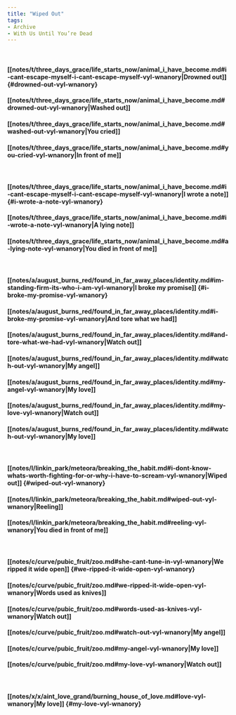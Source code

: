 ```yaml
---
title: "Wiped Out"
tags:
- Archive
- With Us Until You’re Dead
---
```

&nbsp;
#### [[notes/t/three_days_grace/life_starts_now/animal_i_have_become.md#i-cant-escape-myself-i-cant-escape-myself-vyl-wnanory|Drowned out]] {#drowned-out-vyl-wnanory}
#### [[notes/t/three_days_grace/life_starts_now/animal_i_have_become.md#drowned-out-vyl-wnanory|Washed out]]
#### [[notes/t/three_days_grace/life_starts_now/animal_i_have_become.md#washed-out-vyl-wnanory|You cried]]
#### [[notes/t/three_days_grace/life_starts_now/animal_i_have_become.md#you-cried-vyl-wnanory|In front of me]]
&nbsp;
#### [[notes/t/three_days_grace/life_starts_now/animal_i_have_become.md#i-cant-escape-myself-i-cant-escape-myself-vyl-wnanory|I wrote a note]] {#i-wrote-a-note-vyl-wnanory}
#### [[notes/t/three_days_grace/life_starts_now/animal_i_have_become.md#i-wrote-a-note-vyl-wnanory|A lying note]]
#### [[notes/t/three_days_grace/life_starts_now/animal_i_have_become.md#a-lying-note-vyl-wnanory|You died in front of me]]
&nbsp;
#### [[notes/a/august_burns_red/found_in_far_away_places/identity.md#im-standing-firm-its-who-i-am-vyl-wnanory|I broke my promise]] {#i-broke-my-promise-vyl-wnanory}
#### [[notes/a/august_burns_red/found_in_far_away_places/identity.md#i-broke-my-promise-vyl-wnanory|And tore what we had]]
#### [[notes/a/august_burns_red/found_in_far_away_places/identity.md#and-tore-what-we-had-vyl-wnanory|Watch out]]
#### [[notes/a/august_burns_red/found_in_far_away_places/identity.md#watch-out-vyl-wnanory|My angel]]
#### [[notes/a/august_burns_red/found_in_far_away_places/identity.md#my-angel-vyl-wnanory|My love]]
#### [[notes/a/august_burns_red/found_in_far_away_places/identity.md#my-love-vyl-wnanory|Watch out]]
#### [[notes/a/august_burns_red/found_in_far_away_places/identity.md#watch-out-vyl-wnanory|My love]]
&nbsp;
#### [[notes/l/linkin_park/meteora/breaking_the_habit.md#i-dont-know-whats-worth-fighting-for-or-why-i-have-to-scream-vyl-wnanory|Wiped out]] {#wiped-out-vyl-wnanory}
#### [[notes/l/linkin_park/meteora/breaking_the_habit.md#wiped-out-vyl-wnanory|Reeling]]
#### [[notes/l/linkin_park/meteora/breaking_the_habit.md#reeling-vyl-wnanory|You died in front of me]]
&nbsp;
#### [[notes/c/curve/pubic_fruit/zoo.md#she-cant-tune-in-vyl-wnanory|We ripped it wide open]] {#we-ripped-it-wide-open-vyl-wnanory}
#### [[notes/c/curve/pubic_fruit/zoo.md#we-ripped-it-wide-open-vyl-wnanory|Words used as knives]]
#### [[notes/c/curve/pubic_fruit/zoo.md#words-used-as-knives-vyl-wnanory|Watch out]]
#### [[notes/c/curve/pubic_fruit/zoo.md#watch-out-vyl-wnanory|My angel]]
#### [[notes/c/curve/pubic_fruit/zoo.md#my-angel-vyl-wnanory|My love]]
#### [[notes/c/curve/pubic_fruit/zoo.md#my-love-vyl-wnanory|Watch out]]
&nbsp;
#### [[notes/x/x/aint_love_grand/burning_house_of_love.md#love-vyl-wnanory|My love]] {#my-love-vyl-wnanory}
